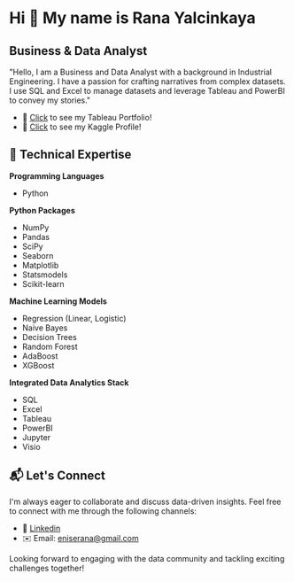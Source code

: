 ### 

Hi 👋 My name is Rana Yalcinkaya
================================

Business & Data Analyst
-----------------------

"Hello, I am a Business and Data Analyst with a background in Industrial Engineering. I have a passion for crafting narratives from complex datasets. I use SQL and Excel to manage datasets and leverage Tableau and PowerBI to convey my stories."

*   📌  [Click](https://public.tableau.com/app/profile/ranayalcinkaya) to see my Tableau Portfolio!
*   📌  [Click](https://www.kaggle.com/ranayalcinkaya) to see my Kaggle Profile!
                 

## 🚀 Technical Expertise

**Programming Languages**
- Python
  
**Python Packages**
- NumPy
- Pandas
- SciPy
- Seaborn
- Matplotlib
- Statsmodels
- Scikit-learn
  
**Machine Learning Models**
- Regression (Linear, Logistic)
- Naive Bayes
- Decision Trees
- Random Forest
- AdaBoost
- XGBoost
  
**Integrated Data Analytics Stack**
- SQL
- Excel
- Tableau
- PowerBI
- Jupyter
- Visio

## 📬 Let's Connect

I'm always eager to collaborate and discuss data-driven insights. Feel free to connect with me through the following channels:

- 🔗 [Linkedin](https://www.linkedin.com/in/eniseranayalcinkaya/)
- ✉️ Email: eniserana@gmail.com

Looking forward to engaging with the data community and tackling exciting challenges together!
